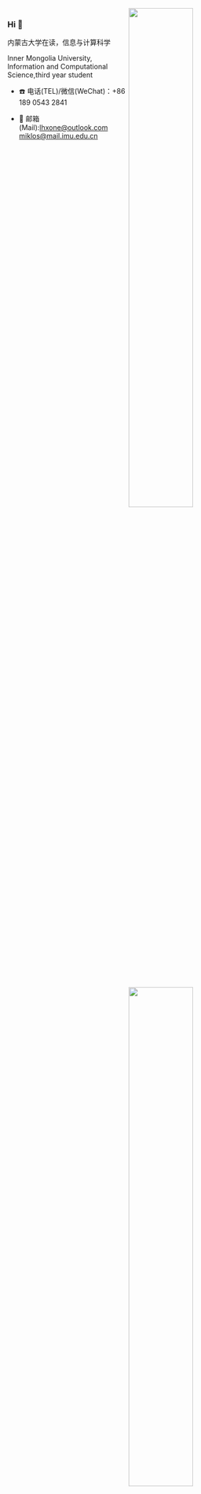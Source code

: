 <img align="right" width="51%" src="https://github-readme-stats.vercel.app/api?username=lhxone&title_color=eb1f6a&icon_color=999&text_color=999999&bg_color=0,27282200,0000000F&show_icons=true&hide_border=true&count_private=true">

<img align='right' width='51%' src="https://github-readme-stats.vercel.app/api/top-langs/?username=lhxone&hide=html,java,jupyter%20notebook,css&layout=compact&card_width=495&title_color=eb1f6a&icon_color=e28905&text_color=999999&bg_color=0,27282200,0000000F&hide_border=true">


### Hi 👋

内蒙古大学在读，信息与计算科学

Inner Mongolia University, Information and Computational Science,third year student

- ☎️ 电话(TEL)/微信(WeChat)：+86 189 0543 2841

- 📮 邮箱(Mail):[lhxone@outlook.com](mailto:lhxone@outlook.com)   [miklos@mail.imu.edu.cn](mailto:miklos@mail.imu.edu.cn)





<!--
![](https://github-readme-stats.vercel.app/api?username=lhxone&show_icons=true&theme=radical)
![](https://github-readme-stats.anuraghazra1.vercel.app/api/top-langs/?username=lhxone&layout=compact&theme=radical)
-->



